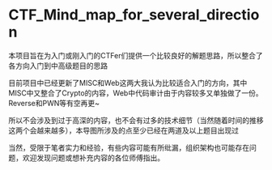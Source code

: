 # CTF_Mind_map_for_several_direction

本项目旨在为入门或刚入门的CTFer们提供一个比较良好的解题思路，所以整合了各方向入门到中高级题目的思路

目前项目中已经更新了MISC和Web这两大我认为比较适合入门的方向，其中MISC中又整合了Crypto的内容，Web中代码审计由于内容较多又单独做了一份。Reverse和PWN等有空再更~

所以不会涉及到过于高深的内容，也不会有过多的技术细节（当然随着时间的推移这两个会越来越多），本导图所涉及的点至少已经在两道及以上题目出现过

当然，受限于笔者实力和经验，有些内容可能有所纰漏，组织架构也可能存在问题，欢迎发现问题或想补充内容的各位师傅指出。

